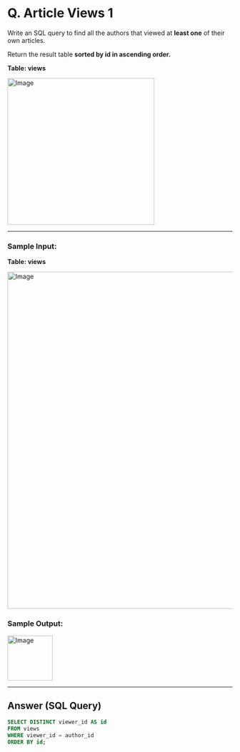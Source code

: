 # Q. Article Views 1

Write an SQL query to find all the authors that viewed at **least one** of their own articles.

Return the result table **sorted by id in ascending order.**

**Table: views**

<img width="329" alt="Image" src="https://github.com/user-attachments/assets/62c5759c-8589-489c-b391-7d4510ac99ef" />

---

### Sample Input:

**Table: views**

<img width="756" alt="Image" src="https://github.com/user-attachments/assets/1c87a7a9-82f9-4214-a649-1167167df7fd" />

### Sample Output:

<img width="101" alt="Image" src="https://github.com/user-attachments/assets/6e154e91-0c77-4489-a657-397a3520f1e2" />

---

## Answer (SQL Query)

```sql
SELECT DISTINCT viewer_id AS id
FROM views
WHERE viewer_id = author_id
ORDER BY id;
